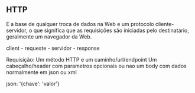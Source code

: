 
## HTTP
É a base de qualquer troca de dados na Web e um protocolo cliente-servidor, o que significa que as requisições são iniciadas pelo destinatário, geralmente um navegador da Web.

client - requeste - servidor - response


Requisição:
Um método HTTP e um caminho/url/endpoint
Um cabeçalho/header com parametros opcionais ou nao
um body com dados normalmente em json ou xml

json: 
'{chave': 'valor'}